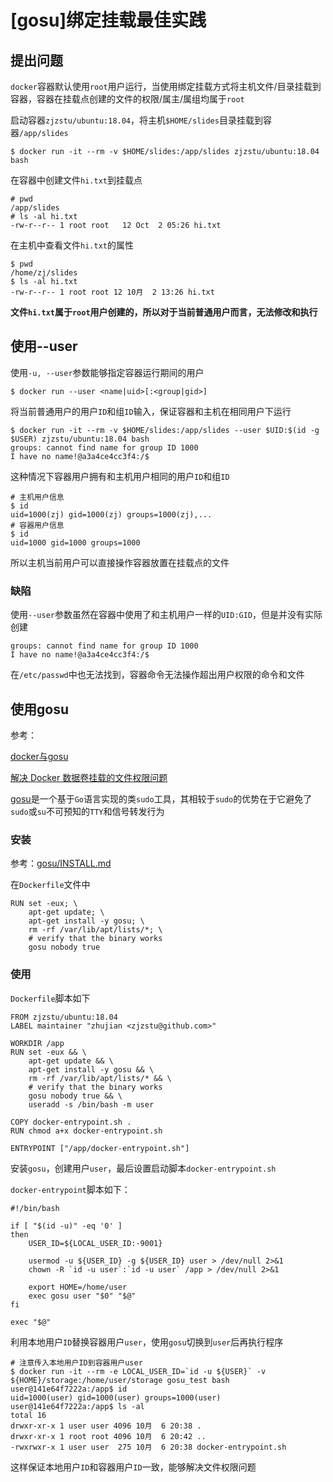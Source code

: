 
# [gosu]绑定挂载最佳实践

## 提出问题

`docker`容器默认使用`root`用户运行，当使用绑定挂载方式将主机文件/目录挂载到容器，容器在挂载点创建的文件的权限/属主/属组均属于`root`

启动容器`zjzstu/ubuntu:18.04`，将主机`$HOME/slides`目录挂载到容器`/app/slides`

```
$ docker run -it --rm -v $HOME/slides:/app/slides zjzstu/ubuntu:18.04 bash
```

在容器中创建文件`hi.txt`到挂载点

```
# pwd
/app/slides
# ls -al hi.txt
-rw-r--r-- 1 root root   12 Oct  2 05:26 hi.txt
```

在主机中查看文件`hi.txt`的属性

```
$ pwd
/home/zj/slides
$ ls -al hi.txt 
-rw-r--r-- 1 root root 12 10月  2 13:26 hi.txt
```

**文件`hi.txt`属于`root`用户创建的，所以对于当前普通用户而言，无法修改和执行**

## 使用--user

使用`-u, --user`参数能够指定容器运行期间的用户

```
$ docker run --user <name|uid>[:<group|gid>]
```

将当前普通用户的用户`ID`和组`ID`输入，保证容器和主机在相同用户下运行

```
$ docker run -it --rm -v $HOME/slides:/app/slides --user $UID:$(id -g $USER) zjzstu/ubuntu:18.04 bash
groups: cannot find name for group ID 1000
I have no name!@a3a4ce4cc3f4:/$ 
```

这种情况下容器用户拥有和主机用户相同的用户`ID`和组`ID`

```
# 主机用户信息
$ id
uid=1000(zj) gid=1000(zj) groups=1000(zj),...
# 容器用户信息
$ id
uid=1000 gid=1000 groups=1000
```

所以主机当前用户可以直接操作容器放置在挂载点的文件

### 缺陷

使用`--user`参数虽然在容器中使用了和主机用户一样的`UID:GID`，但是并没有实际创建

```
groups: cannot find name for group ID 1000
I have no name!@a3a4ce4cc3f4:/$ 
```

在`/etc/passwd`中也无法找到，容器命令无法操作超出用户权限的命令和文件

## 使用gosu

参考：

[docker与gosu](https://blog.csdn.net/boling_cavalry/article/details/93380447)

[解决 Docker 数据卷挂载的文件权限问题](https://padeoe.com/docker-volume-file-permission-problem/)

[gosu](https://github.com/tianon/gosu)是一个基于`Go`语言实现的类`sudo`工具，其相较于`sudo`的优势在于它避免了`sudo`或`su`不可预知的`TTY`和信号转发行为

### 安装

参考：[gosu/INSTALL.md](https://github.com/tianon/gosu/blob/master/INSTALL.md)

在`Dockerfile`文件中

```
RUN set -eux; \
	apt-get update; \
	apt-get install -y gosu; \
	rm -rf /var/lib/apt/lists/*; \
    # verify that the binary works
	gosu nobody true
```

### 使用

`Dockerfile`脚本如下

```
FROM zjzstu/ubuntu:18.04
LABEL maintainer "zhujian <zjzstu@github.com>"

WORKDIR /app
RUN set -eux && \
	apt-get update && \
	apt-get install -y gosu && \
	rm -rf /var/lib/apt/lists/* && \
    # verify that the binary works
	gosu nobody true && \
	useradd -s /bin/bash -m user

COPY docker-entrypoint.sh .
RUN chmod a+x docker-entrypoint.sh

ENTRYPOINT ["/app/docker-entrypoint.sh"]
```

安装`gosu`，创建用户`user`，最后设置启动脚本`docker-entrypoint.sh`

`docker-entrypoint`脚本如下：

```
#!/bin/bash

if [ "$(id -u)" -eq '0' ]
then
    USER_ID=${LOCAL_USER_ID:-9001}
 
    usermod -u ${USER_ID} -g ${USER_ID} user > /dev/null 2>&1
    chown -R `id -u user`:`id -u user` /app > /dev/null 2>&1
 
    export HOME=/home/user
    exec gosu user "$0" "$@"
fi

exec "$@"
```

利用本地用户`ID`替换容器用户`user`，使用`gosu`切换到`user`后再执行程序

```
# 注意传入本地用户ID到容器用户user
$ docker run -it --rm -e LOCAL_USER_ID=`id -u ${USER}` -v ${HOME}/storage:/home/user/storage gosu_test bash
user@141e64f7222a:/app$ id
uid=1000(user) gid=1000(user) groups=1000(user)
user@141e64f7222a:/app$ ls -al
total 16
drwxr-xr-x 1 user user 4096 10月  6 20:38 .
drwxr-xr-x 1 root root 4096 10月  6 20:42 ..
-rwxrwxr-x 1 user user  275 10月  6 20:38 docker-entrypoint.sh
```

这样保证本地用户`ID`和容器用户`ID`一致，能够解决文件权限问题